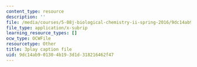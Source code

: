 ```yaml
---
content_type: resource
description: ''
file: /media/courses/5-08j-biological-chemistry-ii-spring-2016/9dc14ab901304b193d1d318216462f47_PgMAfWpOuf0.srt
file_type: application/x-subrip
learning_resource_types: []
ocw_type: OCWFile
resourcetype: Other
title: 3play caption file
uid: 9dc14ab9-0130-4b19-3d1d-318216462f47
---
```

